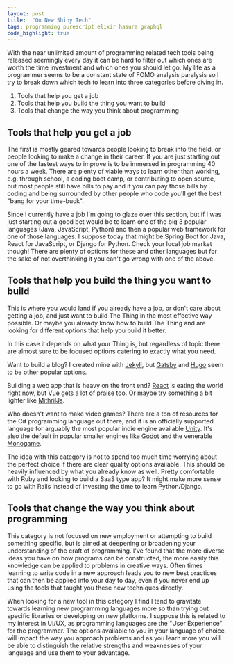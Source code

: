 ```yaml
---
layout: post
title:  "On New Shiny Tech"
tags: programming purescript elixir hasura graphql
code_highlight: true
---
```


With the near unlimited amount of programming related tech tools being released seemingly every day it can be hard to filter out
which ones are worth the time investment and which ones you should let go. My life as a programmer seems to be a constant state of FOMO
analysis paralysis so I try to break down which tech to learn into three categories before diving in.

1. Tools that help you get a job
2. Tools that help you build the thing you want to build
3. Tools that change the way you think about programming

## Tools that help you get a job

The first is mostly geared towards people looking to break into the field, or people looking to make a change in their career. If you are just
starting out one of the fastest ways to improve is to be immersed in programming 40 hours a week. There are plenty of viable ways to learn
other than working, e.g. through school, a coding boot camp, or contributing to open source, but most people still have bills to pay and
if you can pay those bills by coding and being surrounded by other people who code you'll get the best "bang for your time-buck".

Since I currently have a job I'm going to glaze over this section, but if I was just starting out a good bet would be to learn one of the big 3
popular languages (Java, JavaScript, Python) and then a popular web framework for one of those languages. I suppose today that might be 
Spring Boot for Java, React for JavaScript, or Django for Python. Check your local job market though! There are plenty of options for these and
other languages but for the sake of not overthinking it you can't go wrong with one of the above.

## Tools that help you build the thing you want to build

This is where you would land if you already have a job, or don't care about getting a job, and just want to build The Thing in the most effective way
possible. Or maybe you already know how to build The Thing and are looking for different options that help you build it better.

In this case it depends on what your Thing is, but regardless of topic there are almost sure to be focused options catering to exactly what you need.

Want to build a blog? I created mine with [Jekyll](https://jekyllrb.com/), but [Gatsby](https://www.gatsbyjs.org/) and [Hugo](https://gohugo.io/) 
seem to be other popular options.

Building a web app that is heavy on the front end? [React](https://reactjs.org/) is eating the world right now, but [Vue](https://vuejs.org/) gets
a lot of praise too. Or maybe try something a bit lighter like [MithrilJs](https://mithril.js.org/).

Who doesn't want to make video games? There are a ton of resources for the C# programming language out there, and it is an officially supported language
for arguably the most popular indie engine available [Unity](https://unity.com/). It's also the default in popular smaller engines 
like [Godot](https://godotengine.org/) and the venerable [Monogame](https://www.monogame.net/).

The idea with this category is not to spend too much time worrying about the perfect choice if there are clear quality options available. This should
be heavily influenced by what you already know as well. Pretty comfortable with Ruby and looking to build a SaaS type app? It might make more sense to
go with Rails instead of investing the time to learn Python/Django.

## Tools that change the way you think about programming

This category is not focused on new employment or attempting to build something specific, but is aimed at deepening or broadening your understanding
of the craft of programming. I've found that the more diverse ideas you have on how programs can be constructed, the more easily this 
knowledge can be applied to problems in creative ways. Often times learning to write code in a new approach leads you to new best practices that
can then be applied into your day to day, even if you never end up using the tools that taught you these new techniques directly.

When looking for a new tool in this category I find I tend to gravitate towards learning new programming languages more so than trying out 
specific libraries or developing on new platforms. I suppose this is related to my interest in UI/UX, as programming languages are the
"User Experience" for the programmer. The options available to you in your language of choice will impact the way you approach problems and as
you learn more you will be able to distinguish the relative strengths and weaknesses of your language and use them to your advantage.